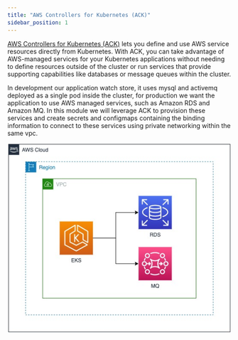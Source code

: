 ```yaml
---
title: "AWS Controllers for Kubernetes (ACK)"
sidebar_position: 1
---
```


[AWS Controllers for Kubernetes (ACK)](https://aws-controllers-k8s.github.io/community/) lets you define and use AWS service resources directly from Kubernetes. 
With ACK, you can take advantage of AWS-managed services for your Kubernetes applications without needing to define resources outside of the cluster or run services that provide supporting capabilities like databases or message queues within the cluster.

In development our application watch store, it uses mysql and activemq deployed as a single pod inside the cluster, for production we want the application to use AWS managed services, such as Amazon RDS and Amazon MQ. In this module we will leverage ACK to provision these services and create
secrets and configmaps containing the binding information to connect to these services using private networking within the same vpc.


![EKS with RDS and MQ](./assets/eks-workshop-ack.jpg)
